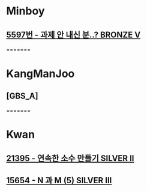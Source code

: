 
# Minboy 
## [5597번 - 과제 안 내신 분..? BRONZE V](https://www.acmicpc.net/problem/5597)
=======
# KangManJoo
## [GBS_A]
=======
# Kwan
## [21395 - 연속한 소수 만들기 SILVER II](https://www.acmicpc.net/problem/21395)
## [15654 - N 과 M (5) SILVER III](https://www.acmicpc.net/problem/15654)

